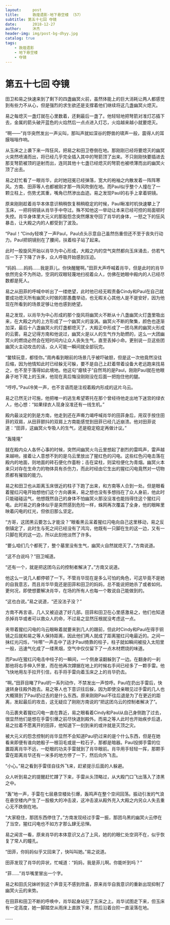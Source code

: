 ```yaml
---
layout:     post
title:      敦煌遗影·地下悬空楼 （57）
subtitle: 第五十七回 夺镜
date:       2018-12-27
author:     沐杰
header-img: img/post-bg-dhyy.jpg
catalog: true
tags:
    - 敦煌遗影
    - 地下悬空楼
    - 夺镜
---
```

# 第五十七回 夺镜

田卫和易之快速来到了剩下的四盏幽冥火前，虽然体能上的巨大消耗让两人都感觉到有些力不从心，但是强烈的求生欲还是支撑着他们继续将这几盏幽冥火熄灭。

易之每熄灭一盏灯就在心里数着，还剩最后一盏了。他轻轻地把弩箭对准灯芯插下去，金属的箭头破开蓝色的火焰然后一点点进入灯芯，火焰越来越小就要熄灭。

“啊——”肖华突然发出一声尖叫，那叫声就如深谷的野兽的啸声一般，震得人的耳膜嗡嗡作响。

从玉床之上袭下来一阵狂风，把易之和田卫卷倒在地。那刚刚已经将要熄灭的幽冥火突然喷涌而出，将已经几乎完全插入其中的弩箭顶了出来。不只刚刚快要插进去那支弩箭被顶的逆射而出，连同其他十七盏已经熄灭的弩箭也被喷薄而出的幽冥火顶了出去。

易之赶忙看了一眼肖华，此时她冠冕已经弹落，宽大的袍袖之内散发着一阵阵寒风。方南、田菲等人也都被刚才那一阵风吹倒在地。而Paul似乎整个人撞在了一颗立柱上，伤势尤其重，嘴角已然渗出血迹。易之发现Paul的右手上拿着铜镜。

原来刚刚趁着肖华本体意识稍稍恢复稍稍稳定的时候，Paul瞅准时机快速攀上了玉床，一把将铜镜从肖华手中夺过。殊不知他这一举动让本来已经可控的局面顿时失控。肖华身体里大元义的那股怨念突然爆发夺回了肖华的身体，一怒之下的狂风暴击，让大殿之内的人都受到了波及。

“Paul！”Cindy轻唤了一声Paul，Paul点头示意自己虽然伤重但还不至于丧失行动力。Paul把铜镜别在了腰间，扶着柱子站了起来。

此时一股旋风开始以肖华为中心形成，大殿之内的空气突然都向玉床涌去，仿若气压一下子下降了许多，众人呼吸开始感到压迫。

“妈妈……妈妈……我是菲儿。你快醒醒啊。”田菲大声呼喊着肖华，但是此时的肖华依然完全不为所动，空洞的双眼轻蔑地扫视着众人，仿佛在她眼中殿内的人已经尽数都是死人。

易之从田菲的呼喊中听出了一缕绝望，此时他已经无暇责备Cindy和Paul在自己就要成功熄灭所有幽冥火时做的那愚蠢举动，也无暇关心其他人是不是安好，因为他现在所看到的场景足够让他也感到绝望。

易之发现，以肖华为中心形成的那个旋风将幽冥火不断从十八盏幽冥火灯盏里吸出来，在大殿之内的上方形成了一个幽冥火的漩涡。幽冥火不断的聚集，颜色也逐渐加深，最后十八盏幽冥火的灯盏都熄灭了，大殿正中形成了一团乌黑的幽冥火形成的云雾。易之记得方南和他说过，幽冥火是以人的生气作为助燃的，这么一大团幽冥火的燃烧必然会在短时间内让众人丧失生气，直至丢掉小命。更别说一旦这些团幽冥火主动攻击的话，众人可能一瞬间就全部玩完。

“鳖犊玩意，都怪你。”周冉看到眼前的场景几乎被吓破胆，但是这一次他竟然没往后缩，因为他情知此时已经躲无可躲，要不是自己上赶着带着设备大老远跑来找易之，也不至于落得如此境地。他这句“瘪犊子”自然骂的是Paul，刚刚Paul就在他眼鼻子地下爬上的玉床，他现在真后悔没刚刚没在后面一把抱住他的腿。

“哼哼。”Paul冷笑一声，也不言语而是注视着殿内形成的这片乌云。

易之已然无计可施，他把唯一的逃生希望寄托在那个曾经待他走出地下迷宫的绿衣人，他心想：“如果绿衣人现身没准还有一线生机。”

殿内最淡定的到是方南，他走到还在声嘶力竭呼喊肖华的田菲身后，用双手按住田菲的双肩，从田菲颤抖的双肩上方南能感觉到田菲已经几近崩溃。他对田菲说道：“田菲，这幽冥火专吸人的生气，还是稳定稳定再做计议。”

“轰隆隆”

就在殿内众人各怀心事的时候，突然间幽冥火乌云里想起了剧烈的雷鸣声，雷声越来越响，接着让人意想不到的是乌云里放出了猩红色的闪电。这些红色闪电击落在殿内的地面，则地面的砖石便化作齑粉；击在梁柱，则梁柱便化为青烟。幽冥火本来只对存在生命力的物体具有杀伤力，而此时经由它生出的猩红闪电竟然对一切物质都有摧毁的能力。

易之和田卫也从距离玉床很近的柱子下跑了出来，和方南等人合到一处。但是眼看着猩红闪电开始想他们这个方向袭来，易之想也没有多想挡在了众人身前，他此时只能碰碰运气，他想既然自己的身体不怕幽冥火那没没准也能挡得住这个猩红闪电。此时易之的身体似乎是突然感到危险一样，蛛网再次覆盖了全身，他的眼眸里映着闪电的红光，但依旧那么坚定。

“方哥，这团黑云要怎么才能没？”眼看黑云呆着猩红闪电向自己这里移动，易之反倒镇定了，此时生与死之间已经没有了鸿沟，他既有一只脚在生的这一边，又有一只脚在死的这一边，所以此刻他淡然了许多。

“要么咱们几个都死了，整个墓里没有生气，幽冥火自然就熄灭了。”方南说道。

“这不白说吗？”田卫喊道。

“还有一个，就是把这团乌云的控制者解决了。”方南又说道。

他这么一说几人都停顿了一下。不管肖华现在是多么可怕的角色，可这毕竟不是她的自我意志，而且肖华毕竟还是田菲和田卫的妈妈，总不能说把她杀了或者如何。更何况，即使想要解决肖华，在场的所有人也每一个敢说自己能做到的。

“这也白说。”易之说道，“还没法子没？”

方南不再言语，几人又被迫退了好几部。田菲和田卫在心里感激易之，他们也知道杀掉肖华或者可以救众人的命，不过易之显然压根就没考虑这一点。

夹带着猩红闪电的乌云眼瞅着就要来到几人的跟前，但此时Cindy和Paul在得手铜镜之后就和易之等人保持距离，因此他们两人就成了距离猩红闪电最近的。之间一抹红光闪烁，“咔嚓”一声击中了适才Paul倚靠的柱子，柱子就如瞬间被投入太阳里一般，迅速气化成了一缕黑烟，空气中仅仅留下了一点木材燃烧的味道。

而Paul在猩红闪电击中柱子的一瞬间，一个侧身滚翻躲到了一边。在翻身的一刹那他将右手伸入怀里，而在他再次蹲据在地上的时候右手间已经多了一颗手雷。他飞快地用左手拉开引信，右手将手雷向着玉床之上的肖华扔去。

“啊。”田菲目睹了Paul的一系列动作，不禁发出一声惊呼。Paul在扔出手雷后，快速转身往殿外跑去。易之等人也下意识往后躲，因为即使没亲眼见过手雷的几人也大概猜到了Paul扔过去的是什么东西。原来刚刚Paul不往后退是为了在更近的距离，发起最后的攻击，这无疑应了刚刚方南说的“把这团乌云的控制者解决了”。

乌云裹夹着猩红闪电一直在靠近，易之眼看着Cindy和Paul从自己身侧跑了过去，很显然他们是想在手雷引爆之前尽快退到殿外。而易之等人此时也开始疾步后退，易之拉着不愿离开的田菲，他知道下一刻到来的或许就是灭顶之灾。

被大元义的怨念控制的肖华显然不会知道Paul扔过来的是个什么东西，但是在她看来即便有谁向她骰子一根羽毛或是一粒石子，那都是暗器。Paul投掷手雷的位置距离肖华不远，一眨眼的功夫手雷就到了肖华眼前。肖华用手轻轻一挥，那颗手雷在距离肖华还有一米多的地方停了一下，然后向外飞去。

“小心。”易之看到手雷径自往外飞来，赶紧提示后面的人躲避。

众人听到易之的提醒赶忙蹲了下来，手雷从头顶略过，从大殿门口飞出落入了漆黑之中。

“轰”地一声，手雷在七层悬空楼处引爆，轰鸣声在整个空间回荡。振动引发的气浪在悬空楼内产生了一股极大的冲击波，这冲击波从殿外充入大殿之内另众人失去重心无不跌倒在地。

“大家稳住，那团东西停住了。”方南发现经过手雷一振，那团乌黑的幽冥火云停在了当空，猩红闪电也不如方才那么肆无忌惮。

易之闻言一看，原来肖华的本体意识又占了上风，她的的眼仁处空洞不在，似乎恢复了常人的瞳孔。

“田菲，你妈妈似乎又回来了，快叫叫她。”易之说道。

田菲发现了肖华的异状，忙喊道：“妈妈，我是菲儿啊。你能听到吗？”

“菲……”肖华嘴里冒出一个字。

易之和田氏兄妹听到这个声音无不感到欣喜，原来肖华自我意识的重新出现抑制了幽冥火云的来势。

在田菲和田卫不断的呼唤中，肖华起身站在了玉床之上。肖华试图走下来，但玉床有一定高度，她一脚踏空从雨床上直跌下来，然后沿着台阶一直滚落在地。

……


